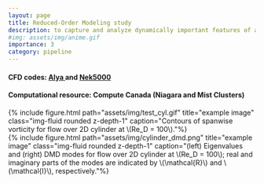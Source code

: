 ```yaml
---
layout: page
title: Reduced-Order Modeling study
description: to capture and analyze dynamically important features of airfoil flows
#img: assets/img/anime.gif
importance: 3
category: pipeline
---
```


<style>
  .top-one {
     margin-top: 0.5cm;
  }
</style>

<!-- <h3> Supervisor: Dr. <a href="https://me.queensu.ca/People/Piomelli/"> Ugo Piomelli</a> <sup> 1 </sup> </h3>

<h3> Collaborators: Dr. <a href="https://www.bsc.es/research-development/research-areas/engineering-simulations/alya-high-performance-computational"> Oriol Lehmkuhl </a> <sup> 2 </sup> and
Dr. <a href="https://www.bsc.es/miro-jane-arnau"> Arnau Miro </a> <sup> 3 </sup> </h3> -->

<!-- <p class="top-one"> </p> -->

<h4 class="content"><span> CFD codes: </span> <a href="https://www.bsc.es/lehmkuhl-oriol"> Alya </a> and <a href="https://nek5000.mcs.anl.gov/"> Nek5000 </a> </h4>
<h4 class="content"><span> Computational resource: </span>  Compute Canada (Niagara and Mist Clusters)</h4>

<!-- <p class="top-one"> <sup> 1 </sup> Professor, Mechanical Engineering, Queen's University, Kingston, Canada <br>
<sup> 2 </sup> Group Leader, Large-scale turbulence simulation, Barcelona Supercomputing Center (BSC), Spain <br>
<sup> 3 </sup> Postdoctoral researcher, Large-scale turbulence simulation, Barcelona Supercomputing Center (BSC), Spain
</p> -->

<div class="row justify-content-center">
    <div class="col-sm mt-3 mt-md-0">
        {% include figure.html path="assets/img/test_cyl.gif" title="example image" class="img-fluid rounded z-depth-1" caption="Contours of spanwise vorticity for flow over 2D cylinder at \(Re_D = 100\)."%}
    </div>
</div>

<div class="row justify-content-center">
    <div class="col-sm mt-3 mt-md-0">
        {% include figure.html path="assets/img/cylinder_dmd.png" title="example image" class="img-fluid rounded z-depth-1" caption="(left) Eigenvalues and (right) DMD modes for flow over 2D cylinder at \(Re_D = 100\); real and imaginary parts of the modes are indicated by \(\mathcal{R}\) and \(\mathcal{I}\), respectively."%}
    </div>
</div>




<!-- The code is simple.
Just wrap your images with `<div class="col-sm">` and place them inside `<div class="row">` (read more about the <a href="https://getbootstrap.com/docs/4.4/layout/grid/">Bootstrap Grid</a> system).
To make images responsive, add `img-fluid` class to each; for rounded corners and shadows use `rounded` and `z-depth-1` classes.
Here's the code for the last row of images above:

{% raw %}
```html
<div class="row justify-content-sm-center">
    <div class="col-sm-8 mt-3 mt-md-0">
        {% include figure.html path="assets/img/6.jpg" title="example image" class="img-fluid rounded z-depth-1" %}
    </div>
    <div class="col-sm-4 mt-3 mt-md-0">
        {% include figure.html path="assets/img/11.jpg" title="example image" class="img-fluid rounded z-depth-1" %}
    </div>
</div>
```
{% endraw %} -->
